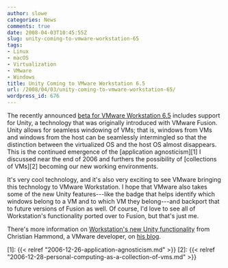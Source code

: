 ```yaml
---
author: slowe
categories: News
comments: true
date: 2008-04-03T10:45:55Z
slug: unity-coming-to-vmware-workstation-65
tags:
- Linux
- macOS
- Virtualization
- VMware
- Windows
title: Unity Coming to VMware Workstation 6.5
url: /2008/04/03/unity-coming-to-vmware-workstation-65/
wordpress_id: 676
---
```


The recently announced [beta for VMware Workstation 6.5](http://communities.vmware.com/community/beta/workstation6.5) includes support for Unity, a technology that was originally introduced with VMware Fusion. Unity allows for seamless windowing of VMs; that is, windows from VMs and windows from the host can be seamlessly intermingled so that the distinction between the virtualized OS and the host OS almost disappears. This is the continued emergence of the [application agnosticism][1] I discussed near the end of 2006 and furthers the possibility of [collections of VMs][2] becoming our new working environments.

It's very cool technology, and it's also very exciting to see VMware bringing this technology to VMware Workstation. I hope that VMware also takes some of the new Unity features---like the badge that helps identify which windows belong to a VM and to which VM they belong---and backport that to future versions of Fusion as well. Of course, I'd love to see all of Workstation's functionality ported over to Fusion, but that's just me.

There's more information on [Workstation's new Unity functionality](http://www.chipx86.com/blog/?p=250) from Christian Hammond, a VMware developer, on [his blog](http://www.chipx86.com/blog/).

[1]: {{< relref "2006-12-26-application-agnosticism.md" >}}
[2]: {{< relref "2006-12-28-personal-computing-as-a-collection-of-vms.md" >}}
